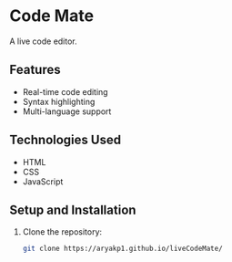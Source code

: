 # Code Mate

A live code editor.

## Features

- Real-time code editing
- Syntax highlighting
- Multi-language support

## Technologies Used

- HTML
- CSS
- JavaScript

## Setup and Installation

1. Clone the repository:
   ```bash
   git clone https://aryakp1.github.io/liveCodeMate/
